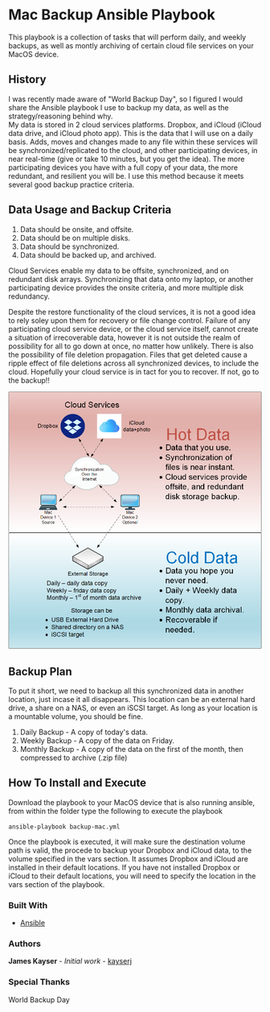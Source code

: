 # Mac Backup Ansible Playbook
This playbook is a collection of tasks that will perform daily, and weekly backups, as well as montly archiving of certain cloud file services on your MacOS device.

## History
I was recently made aware of "World Backup Day", so I figured I would share the Ansible playbook I use to backup my data, as well as the strategy/reasoning behind why.  
My data is stored in 2 cloud services platforms.  Dropbox, and iCloud (iCloud data drive, and iCloud photo app).  This is the data that I will use on a daily basis.  Adds, moves and changes made to any file within these services will be synchronized/replicated to the cloud, and other participating devices, in near real-time (give or take 10 minutes, but you get the idea).  The more participating devices you have with a full copy of your data, the more redundant, and resilient you will be.  I use this method because it meets several good backup practice criteria. 

## Data Usage and Backup Criteria
1.  Data should be onsite, and offsite.  
2.  Data should be on multiple disks.  
3.  Data should be synchronized.  
4.  Data should be backed up, and archived.

Cloud Services enable my data to be offsite, synchronized, and on redundant disk arrays.  Synchronizing that data onto my laptop, or another participating device provides the onsite criteria, and more multiple disk redundancy. 

Despite the restore functionality of the cloud services, it is not a good idea to rely soley upon them for recovery or file change control.  Failure of any participating cloud service device, or the cloud service itself, cannot create a situation of irrecoverable data, however it is not outside the realm of possibility for all to go down at once, no matter how unlikely.  There is also the possibility of file deletion propagation.  Files that get deleted cause a ripple effect of file deletions across all synchronized devices, to include the cloud.  Hopefully your cloud service is in tact for you to recover. If not, go to the backup!!


![Image of Backup Plan](https://github.com/kayserj/project-images/blob/master/mac-backup.png)


## Backup Plan
To put it short, we need to backup all this synchronized data in another location, just incase it all disappears.  This location can be an external hard drive, a share on a NAS, or even an iSCSI target.  As long as your location is a mountable volume, you should be fine.  

1.  Daily Backup - A copy of today's data.
2.  Weekly Backup - A copy of the data on Friday.
3.  Monthly Backup - A copy of the data on the first of the month, then compressed to archive (.zip file)


##  How To Install and Execute  

Download the playbook to your MacOS device that is also running ansible, from within the folder type the following to execute the playbook

```
ansible-playbook backup-mac.yml
```

Once the playbook is executed, it will make sure the destination volume path is valid, the procede to backup your Dropbox and iCloud data, to the volume specified in the vars section.  It assumes Dropbox and iCloud are installed in their default locations.  If you have not installed Dropbox or iCloud to their default locations, you will need to specify the location in the vars section of the playbook. 


### Built With

* [Ansible](https://www.ansible.com/)


### Authors

**James Kayser** - *Initial work* - [kayserj](https://github.com/kayserj)

### Special Thanks  
World Backup Day
